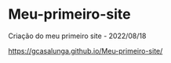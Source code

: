 # Meu-primeiro-site
Criação do meu primeiro site - 2022/08/18

https://gcasalunga.github.io/Meu-primeiro-site/
